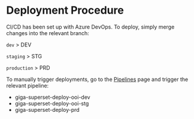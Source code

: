# Deployment Procedure

CI/CD has been set up with Azure DevOps. To deploy, simply merge changes into the
relevant branch:

`dev` > DEV

`staging` > STG

`production` > PRD

To manually trigger deployments, go to
the [Pipelines](https://unicef.visualstudio.com/OI-GIGA/_build) page and trigger
the relevant pipeline:

- giga-superset-deploy-ooi-dev
- giga-superset-deploy-ooi-stg
- giga-superset-deploy-prd
